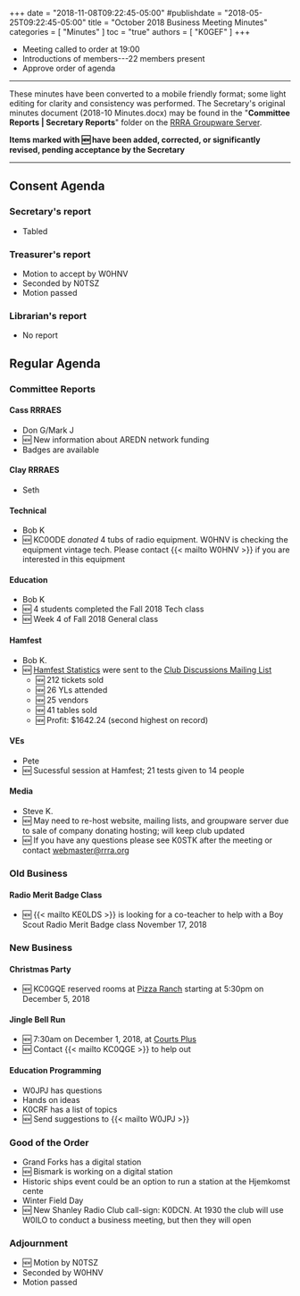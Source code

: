 +++
date = "2018-11-08T09:22:45-05:00"
#publishdate = "2018-05-25T09:22:45-05:00"
title = "October 2018 Business Meeting Minutes"
categories = [ "Minutes" ]
toc = "true"
authors = [ "K0GEF" ]
+++
* Meeting called to order at 19:00
* Introductions of members---22 members present
* Approve order of agenda

<!--more-->

---

These minutes have been converted to a mobile friendly format; some light
editing for clarity and consistency was performed. The Secretary's original
minutes document (2018-10 Minutes.docx) may be found in the
"**Committee Reports | Secretary Reports**" folder on the
[RRRA Groupware Server](https://cloud.rrra.org/). 

**Items marked with :new: have been added, corrected, or significantly
revised, pending acceptance by the Secretary**

---

## Consent Agenda 

### Secretary's report
* Tabled

### Treasurer's report
* Motion to accept by W0HNV
* Seconded by N0TSZ
* Motion passed

### Librarian's report
* No report

## Regular Agenda

### Committee Reports 

#### Cass RRRAES
* Don G/Mark J
* :new: New information about AREDN network funding
* Badges are available

#### Clay RRRAES
* Seth

#### Technical
* Bob K
* :new: KC0ODE *donated* 4 tubs of radio equipment. W0HNV is checking the equipment vintage tech. Please contact {{< mailto W0HNV >}} if you are interested in this equipment

#### Education
* Bob K
* :new: 4 students completed the Fall 2018 Tech class
* :new: Week 4 of Fall 2018 General class

#### Hamfest
* Bob K.
* :new: [Hamfest Statistics](https://lists.rrra.org/pipermail/rrra/2018-October/000429.html) were sent to the [Club Discussions Mailing List](https://lists.rrra.org/mailman/listinfo/rrra)
    * :new: 212 tickets sold
    * :new: 26 YLs attended
    * :new: 25 vendors
    * :new: 41 tables sold
    * :new: Profit: $1642.24 (second highest on record)

#### VEs
* Pete
* :new: Sucessful session at Hamfest; 21 tests given to 14 people

#### Media
* Steve K.
* :new: May need to re-host website, mailing lists, and groupware server due to sale of company donating hosting; will keep club updated
* :new: If you have any questions please see K0STK after the meeting or contact webmaster@rrra.org

### Old Business

#### Radio Merit Badge Class
* :new: {{< mailto KE0LDS >}} is looking for a co-teacher to help with a Boy Scout Radio Merit Badge class November 17, 2018

### New Business

#### Christmas Party
* :new: KC0GQE reserved rooms at [Pizza Ranch](https:///places/pizza-ranch-fargo/) starting at 5:30pm on December 5, 2018

#### Jingle Bell Run
* :new: 7:30am on December 1, 2018, at [Courts Plus](https://rrra.org/places/courts-plus-community-fitness/)
* :new: Contact {{< mailto KC0QGE >}} to help out

#### Education Programming
* W0JPJ has questions
* Hands on ideas
* K0CRF has a list of topics
* :new: Send suggestions to {{< mailto W0JPJ >}}

### Good of the Order
* Grand Forks has a digital station
* :new: Bismark is working on a digital station
* Historic ships event could be an option to run a station at the Hjemkomst cente
* Winter Field Day
* :new: New Shanley Radio Club call-sign: K0DCN. At 1930 the club will use W0ILO to conduct a business meeting, but then they will open

### Adjournment
* :new: Motion by N0TSZ
* Seconded by W0HNV
* Motion passed 
